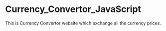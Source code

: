 # Currency_Convertor_JavaScript
This is Currency Convertor website which exchange all the currency prices.

